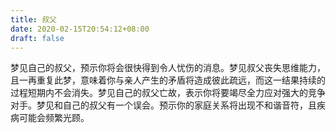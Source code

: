 ```yaml
---
title: 叔父
date: 2020-02-15T20:54:12+08:00
draft: false
---
```


梦见自己的叔父，预示你将会很快得到令人忧伤的消息。梦见叔父丧失思维能力，且一再重复此梦，意味着你与亲人产生的矛盾将造成彼此疏远，而这一结果持续的过程短期内不会消失。梦见自己的叔父亡故，表示你将要竭尽全力应对强大的竞争对手。梦见和自己的叔父有一个误会。预示你的家庭关系将出现不和谐音符，且疾病可能会频繁光顾。